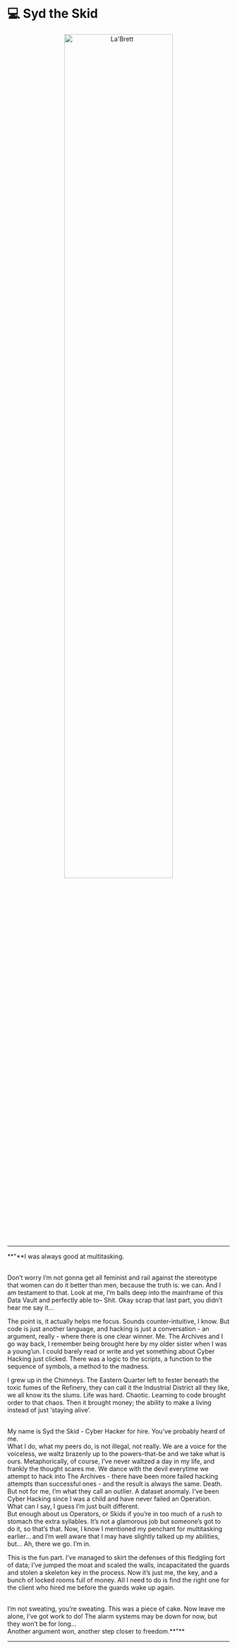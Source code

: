 # 💻 **Syd the Skid**

<div style="text-align: center;">
  <img src="../images/characters/Syd.png" alt="La'Brett" style="width: 70%; max-width: 700px; height: auto;">
</div>

---

**"**I was always good at multitasking.

<br> 
Don’t worry I’m not gonna get all feminist and rail against the stereotype that women can do it better than men, because the truth is: we can. And I am testament to that. Look at me, I’m balls deep into the mainframe of this Data Vault and perfectly able to– Shit. Okay scrap that last part, you didn’t hear me say it…

The point is, it actually helps me focus. Sounds counter-intuitive, I know. But code is just another language, and hacking is just a conversation - an argument, really - where there is one clear winner. Me. The Archives and I go way back, I remember being brought here by my older sister when I was a young’un. I could barely read or write and yet something about Cyber Hacking just clicked. There was a logic to the scripts, a function to the sequence of symbols, a method to the madness.

I grew up in the Chimneys. The Eastern Quarter left to fester beneath the toxic fumes of the Refinery, they can call it the Industrial District all they like, we all know its the slums. Life was hard. Chaotic. Learning to code brought order to that chaos. Then it brought money; the ability to make a living instead of just ‘staying alive’.

<br> 
My name is Syd the Skid - Cyber Hacker for hire. You’ve probably heard of me.

<br> 
What I do, what my peers do, is not illegal, not really. We are a voice for the voiceless, we waltz brazenly up to the powers-that-be and we take what is ours. Metaphorically, of course, I’ve never waltzed a day in my life, and frankly the thought scares me. We dance with the devil everytime we attempt to hack into The Archives - there have been more failed hacking attempts than successful ones - and the result is always the same. Death. But not for me, I’m what they call an outlier. A dataset anomaly. I’ve been Cyber Hacking since I was a child and have never failed an Operation.

<br> 
What can I say, I guess I’m just built different.

<br> 
But enough about us Operators, or Skids if you’re in too much of a rush to stomach the extra syllables. It’s not a glamorous job but someone’s got to do it, so that’s that. Now, I know I mentioned my penchant for multitasking earlier… and I’m well aware that I may have slightly talked up my abilities, but… Ah, there we go. I’m in.

This is the fun part. I’ve managed to skirt the defenses of this fledgling fort of data; I’ve jumped the moat and scaled the walls, incapacitated the guards and stolen a skeleton key in the process. Now it’s just me, the key, and a bunch of locked rooms full of money. All I need to do is find the right one for the client who hired me before the guards wake up again.

<br>
I’m not sweating, you’re sweating. This was a piece of cake. Now leave me alone, I’ve got work to do! The alarm systems may be down for now, but they won’t be for long…

<br>
Another argument won, another step closer to freedom.**"**

---
